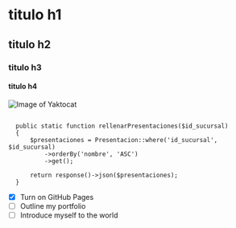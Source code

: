 # titulo h1
##  titulo h2
### titulo h3
#### titulo h4

![Image of Yaktocat](https://octodex.github.com/images/yaktocat.png)

  ```
  
    public static function rellenarPresentaciones($id_sucursal)
    {
        $presentaciones = Presentacion::where('id_sucursal', $id_sucursal)
            ->orderBy('nombre', 'ASC')
            ->get();

        return response()->json($presentaciones);
    }
  ```

- [x] Turn on GitHub Pages
- [ ] Outline my portfolio
- [ ] Introduce myself to the world
